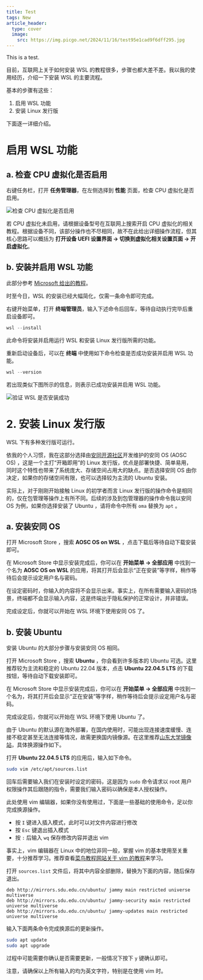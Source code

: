 ```yaml
---
title: Test
tags: New
article_header:
  type: cover
  image:
    src: https://img.picgo.net/2024/11/16/test95e1cad9f6dff295.jpg
---
```


This is a test.



目前，互联网上关于如何安装 WSL 的教程很多，步骤也都大差不差。我以我的使用经历，介绍一下安装 WSL 的主要流程。

基本的步骤有这些：

1. 启用 WSL 功能
2. 安装 Linux 发行版

下面逐一详细介绍。

# 启用 WSL 功能

## a. 检查 CPU 虚拟化是否启用

右键任务栏，打开 **任务管理器**，在左侧选择到 **性能** 页面，检查 CPU 虚拟化是否启用。



![检查 CPU 虚拟化是否启用](https://img.picgo.net/2024/12/08/-2024-12-08-14180835760f16e77e43cc.png)

若 CPU 虚拟化未启用，请根据设备型号在互联网上搜索开启 CPU 虚拟化的相关教程。根据设备不同，该部分操作也不尽相同，故不在此给出详细操作流程，但其核心思路可以概括为 **打开设备 UEFI 设置界面 -> 切换到虚拟化相关设置页面 -> 开启虚拟化**。

## b. 安装并启用 WSL 功能

此部分参考 [Microsoft 给出的教程](https://learn.microsoft.com/zh-cn/windows/wsl/install)。

时至今日，WSL 的安装已经大幅简化，仅需一条命令即可完成。

右键开始菜单，打开 **终端管理员**，输入下述命令后回车，等待自动执行完毕后重启设备即可。

```powershell
wsl --install
```

此命令将安装并启用运行 WSL 和安装 Linux 发行版所需的功能。

重新启动设备后，可以在 **终端** 中使用如下命令检查是否成功安装并启用 WSL 功能。

```powershell
wsl --version
```

若出现类似下图所示的信息，则表示已成功安装并启用 WSL 功能。

![验证 WSL 是否安装成功](https://img.picgo.net/2024/12/08/-2024-12-08-143803ac5de542aa27fdea.png)

# 2. 安装 Linux 发行版

WSL 下有多种发行版可运行。

依我的个人习惯，我在这部分选择由[安同开源社区](https://aosc.io/)开发维护的安同 OS (AOSC OS) ，这是一个主打“开箱即用”的 Linux 发行版，优点是部署快捷、简单易用，同时这个特性也带来了系统庞大、存储空间占用大的缺点。是否选择安同 OS 由你决定，如果你的存储空间有限，也可以选择较为主流的 Ubuntu 安装。

实际上，对于刚刚开始接触 Linux 的初学者而言 Linux 发行版的操作命令是相同的，仅在包管理等操作上有所不同。后续的涉及到包管理器的操作命令我以安同 OS 为例，如果你选择安装了 Ubuntu ，请将命令中所有 `oma` 替换为 `apt` 。

## a. 安装安同 OS

打开 Microsoft Store ，搜索 **AOSC OS on WSL** ，点击下载后等待自动下载安装即可。

在 Microsoft Store 中显示安装完成后，你可以在 **开始菜单 -> 全部应用** 中找到一个名为 **AOSC OS on WSL** 的应用，将其打开后会显示“正在安装”等字样，稍作等待后会提示设定用户名与密码。

在设定密码时，你输入的内容将不会显示出来。事实上，在所有需要输入密码的场景，终端都不会显示输入内容，这是终端出于隐私保护的正常设计，并非错误。

完成设定后，你就可以开始在 WSL 环境下使用安同 OS 了。

## b. 安装 Ubuntu

安装 Ubuntu 的大部分步骤与安装安同 OS 相同。

打开 Microsoft Store ，搜索 **Ubuntu** ，你会看到许多版本的 Ubuntu 可选。这里推荐较为主流和稳定的 Ubuntu 22.04 版本，点击 **Ubuntu 22.04.5 LTS** 的下载按钮，等待自动下载安装即可。

在 Microsoft Store 中显示安装完成后，你可以在 **开始菜单 -> 全部应用** 中找到一个名为，将其打开后会显示“正在安装”等字样，稍作等待后会提示设定用户名与密码。

完成设定后，你就可以开始在 WSL 环境下使用 Ubuntu 了。

由于 Ubuntu 的默认源在海外部署，在国内使用时，可能出现连接速度缓慢、连接不稳定甚至无法连接等情况，故需更换国内镜像源。在这里推荐[山东大学镜像站](https://mirrors.sdu.edu.cn)，具体换源操作如下。

打开 **Ubuntu 22.04.5 LTS** 的应用后，输入如下命令。

```bash
sudo vim /etc/apt/sources.list
```

回车后需要输入我们在安装时设定的密码，这是因为 `sudo` 命令请求以 root 用户权限操作其后跟随的指令，需要我们输入密码以确保是本人授权操作。

此处使用 vim 编辑器，如果你没有使用过，下面是一些基础的使用命令，足以你完成换源操作。

- 按 `I` 键进入插入模式，此时可以对文件内容进行修改
- 按 `Esc` 键退出插入模式
- 按 `:` 后输入 `wq` 保存修改内容并退出 vim

事实上，vim 编辑器在 Linux 中的地位非同一般，掌握 vim 的基本使用至关重要，十分推荐学习。推荐查看[菜鸟教程网站关于 vim 的教程](https://www.runoob.com/linux/linux-vim.html)来学习。

打开 `sources.list` 文件后，将其中内容全部删除，替换为下面的内容，随后保存退出。

```
deb http://mirrors.sdu.edu.cn/ubuntu/ jammy main restricted universe multiverse
deb http://mirrors.sdu.edu.cn/ubuntu/ jammy-security main restricted universe multiverse
deb http://mirrors.sdu.edu.cn/ubuntu/ jammy-updates main restricted universe multiverse
```

输入下面两条命令完成换源后的更新操作。

```bash
sudo apt update
sudo apt upgrade
```

过程中可能需要你确认是否需要更新，一般情况下按下 `y` 键确认即可。

注意，请确保以上所有输入的均为英文字符，特别是在使用 vim 时。

